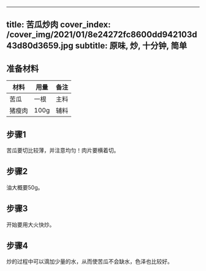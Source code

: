 
---
title: 苦瓜炒肉
cover_index: /cover_img/2021/01/8e24272fc8600dd942103d43d80d3659.jpg
subtitle: 原味, 炒, 十分钟, 简单
---

## 准备材料

| 材料     | 用量 | 备注|
| ------- | ----- | --- |
| 苦瓜 | 一根| 主料 |
| 猪瘦肉 | 100g| 辅料 |

## 步骤1

苦瓜要切比较薄，并注意均匀！肉片要横着切。

## 步骤2

油大概要50g。

## 步骤3

开始要用大火快炒。

## 步骤4

炒的过程中可以滴加少量的水，从而使苦瓜不会缺水，色泽也比较好。

